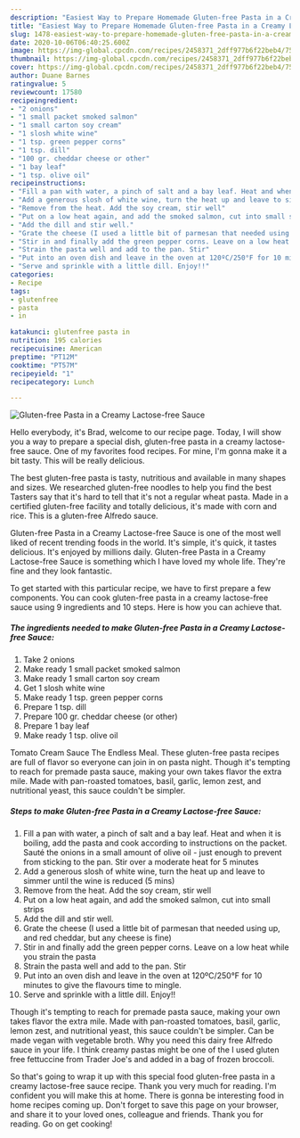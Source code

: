 ```yaml
---
description: "Easiest Way to Prepare Homemade Gluten-free Pasta in a Creamy Lactose-free Sauce"
title: "Easiest Way to Prepare Homemade Gluten-free Pasta in a Creamy Lactose-free Sauce"
slug: 1478-easiest-way-to-prepare-homemade-gluten-free-pasta-in-a-creamy-lactose-free-sauce
date: 2020-10-06T06:40:25.600Z
image: https://img-global.cpcdn.com/recipes/2458371_2dff977b6f22beb4/751x532cq70/gluten-free-pasta-in-a-creamy-lactose-free-sauce-recipe-main-photo.jpg
thumbnail: https://img-global.cpcdn.com/recipes/2458371_2dff977b6f22beb4/751x532cq70/gluten-free-pasta-in-a-creamy-lactose-free-sauce-recipe-main-photo.jpg
cover: https://img-global.cpcdn.com/recipes/2458371_2dff977b6f22beb4/751x532cq70/gluten-free-pasta-in-a-creamy-lactose-free-sauce-recipe-main-photo.jpg
author: Duane Barnes
ratingvalue: 5
reviewcount: 17580
recipeingredient:
- "2 onions"
- "1 small packet smoked salmon"
- "1 small carton soy cream"
- "1 slosh white wine"
- "1 tsp. green pepper corns"
- "1 tsp. dill"
- "100 gr. cheddar cheese or other"
- "1 bay leaf"
- "1 tsp. olive oil"
recipeinstructions:
- "Fill a pan with water, a pinch of salt and a bay leaf. Heat and when it is boiling, add the pasta and cook according to instructions on the packet. Sauté the onions in a small amount of olive oil - just enough to prevent from sticking to the pan. Stir over a moderate heat for 5 minutes"
- "Add a generous slosh of white wine, turn the heat up and leave to simmer until the wine is reduced (5 mins)"
- "Remove from the heat. Add the soy cream, stir well"
- "Put on a low heat again, and add the smoked salmon, cut into small strips"
- "Add the dill and stir well."
- "Grate the cheese (I used a little bit of parmesan that needed using up, and red cheddar, but any cheese is fine)"
- "Stir in and finally add the green pepper corns. Leave on a low heat while you strain the pasta"
- "Strain the pasta well and add to the pan. Stir"
- "Put into an oven dish and leave in the oven at 120ºC/250°F for 10 minutes to give the flavours time to mingle."
- "Serve and sprinkle with a little dill. Enjoy!!"
categories:
- Recipe
tags:
- glutenfree
- pasta
- in

katakunci: glutenfree pasta in 
nutrition: 195 calories
recipecuisine: American
preptime: "PT12M"
cooktime: "PT57M"
recipeyield: "1"
recipecategory: Lunch

---
```



![Gluten-free Pasta in a Creamy Lactose-free Sauce](https://img-global.cpcdn.com/recipes/2458371_2dff977b6f22beb4/751x532cq70/gluten-free-pasta-in-a-creamy-lactose-free-sauce-recipe-main-photo.jpg)

Hello everybody, it's Brad, welcome to our recipe page. Today, I will show you a way to prepare a special dish, gluten-free pasta in a creamy lactose-free sauce. One of my favorites food recipes. For mine, I'm gonna make it a bit tasty. This will be really delicious.

The best gluten-free pasta is tasty, nutritious and available in many shapes and sizes. We researched gluten-free noodles to help you find the best Tasters say that it&#39;s hard to tell that it&#39;s not a regular wheat pasta. Made in a certified gluten-free facility and totally delicious, it&#39;s made with corn and rice. This is a gluten-free Alfredo sauce.

Gluten-free Pasta in a Creamy Lactose-free Sauce is one of the most well liked of recent trending foods in the world. It's simple, it's quick, it tastes delicious. It's enjoyed by millions daily. Gluten-free Pasta in a Creamy Lactose-free Sauce is something which I have loved my whole life. They're fine and they look fantastic.


To get started with this particular recipe, we have to first prepare a few components. You can cook gluten-free pasta in a creamy lactose-free sauce using 9 ingredients and 10 steps. Here is how you can achieve that.

<!--inarticleads1-->

##### The ingredients needed to make Gluten-free Pasta in a Creamy Lactose-free Sauce:

1. Take 2 onions
1. Make ready 1 small packet smoked salmon
1. Make ready 1 small carton soy cream
1. Get 1 slosh white wine
1. Make ready 1 tsp. green pepper corns
1. Prepare 1 tsp. dill
1. Prepare 100 gr. cheddar cheese (or other)
1. Prepare 1 bay leaf
1. Make ready 1 tsp. olive oil


Tomato Cream Sauce The Endless Meal. These gluten-free pasta recipes are full of flavor so everyone can join in on pasta night. Though it&#39;s tempting to reach for premade pasta sauce, making your own takes flavor the extra mile. Made with pan-roasted tomatoes, basil, garlic, lemon zest, and nutritional yeast, this sauce couldn&#39;t be simpler. 

<!--inarticleads2-->

##### Steps to make Gluten-free Pasta in a Creamy Lactose-free Sauce:

1. Fill a pan with water, a pinch of salt and a bay leaf. Heat and when it is boiling, add the pasta and cook according to instructions on the packet. Sauté the onions in a small amount of olive oil - just enough to prevent from sticking to the pan. Stir over a moderate heat for 5 minutes
1. Add a generous slosh of white wine, turn the heat up and leave to simmer until the wine is reduced (5 mins)
1. Remove from the heat. Add the soy cream, stir well
1. Put on a low heat again, and add the smoked salmon, cut into small strips
1. Add the dill and stir well.
1. Grate the cheese (I used a little bit of parmesan that needed using up, and red cheddar, but any cheese is fine)
1. Stir in and finally add the green pepper corns. Leave on a low heat while you strain the pasta
1. Strain the pasta well and add to the pan. Stir
1. Put into an oven dish and leave in the oven at 120ºC/250°F for 10 minutes to give the flavours time to mingle.
1. Serve and sprinkle with a little dill. Enjoy!!


Though it&#39;s tempting to reach for premade pasta sauce, making your own takes flavor the extra mile. Made with pan-roasted tomatoes, basil, garlic, lemon zest, and nutritional yeast, this sauce couldn&#39;t be simpler. Can be made vegan with vegetable broth. Why you need this dairy free Alfredo sauce in your life. I think creamy pastas might be one of the I used gluten free fettuccine from Trader Joe&#39;s and added in a bag of frozen broccoli. 

So that's going to wrap it up with this special food gluten-free pasta in a creamy lactose-free sauce recipe. Thank you very much for reading. I'm confident you will make this at home. There is gonna be interesting food in home recipes coming up. Don't forget to save this page on your browser, and share it to your loved ones, colleague and friends. Thank you for reading. Go on get cooking!
